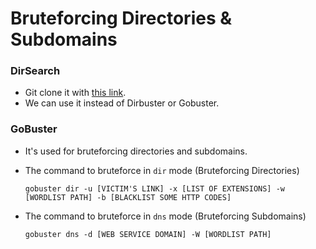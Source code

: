 # Bruteforcing Directories & Subdomains

### DirSearch   

* Git clone it with <a href="https://github.com/maurosoria/dirsearch">this link</a>.
* We can use it instead of Dirbuster or Gobuster.

### GoBuster   
* It's used for bruteforcing directories and subdomains.
* The command to bruteforce in `dir` mode (Bruteforcing Directories)   
	```console
	gobuster dir -u [VICTIM'S LINK] -x [LIST OF EXTENSIONS] -w [WORDLIST PATH] -b [BLACKLIST SOME HTTP CODES]
	```

* The command to bruteforce in `dns` mode (Bruteforcing Subdomains)   
	```console
	gobuster dns -d [WEB SERVICE DOMAIN] -W [WORDLIST PATH]
	```  


<!--@nested-tags:Brute Force/Directories-Subdomains-->




























